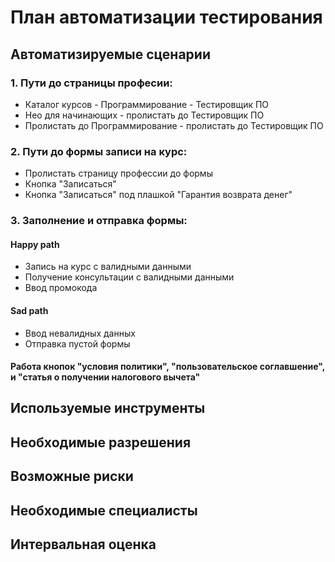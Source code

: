 # План автоматизации тестирования
## Автоматизируемые сценарии
### 1. Пути до страницы професии:
* Каталог курсов - Программирование - Тестировщик ПО
* Нео для начинающих - пролистать до Тестировщик ПО
* Пролистать до Программирование - пролистать до Тестировщик ПО

### 2. Пути до формы записи на курс:
* Пролистать страницу профессии до формы
* Кнопка "Записаться"
* Кнопка "Записаться" под плашкой "Гарантия возврата денег"

### 3. Заполнение и отправка формы:
#### Happy path
* Запись на курс с валидными данными
* Получение консультации с валидными данными
* Ввод промокода
#### Sad path
* Ввод невалидных данных
* Отправка пустой формы
#### Работа кнопок "условия политики", "пользовательское соглавшение", и "статья о получении налогового вычета"

## Используемые инструменты

## Необходимые разрешения

## Возможные риски

## Необходимые специалисты

## Интервальная оценка
